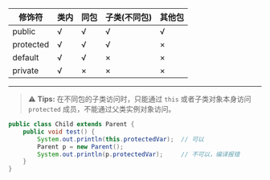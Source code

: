 | 修饰符   | 类内 | 同包 | 子类(不同包) | 其他包 |
|----------|-------|-------|--------------|--------|
| public   | √     | √     | √            | √      |
| protected| √     | √     | √            | ×      |
| default  | √     | √     | ×            | ×      |
| private  | √     | ×     | ×            | ×      |

---

> ⚠️ **Tips:** 在不同包的子类访问时，只能通过 `this` 或者子类对象本身访问 `protected` 成员，不能通过父类实例对象访问。

```java
public class Child extends Parent {
    public void test() {
        System.out.println(this.protectedVar);  // 可以
        Parent p = new Parent();
        System.out.println(p.protectedVar);     // 不可以，编译报错
    }
}
```
